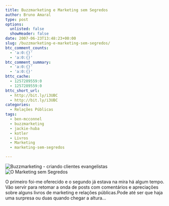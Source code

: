 ```yaml
---
title: Buzzmarketing e Marketing sem Segredos
author: Bruno Amaral
type: post
options:
  unlisted: false
  showHeader: false
date: 2007-06-23T13:48:23+00:00
slug: /buzzmarketing-e-marketing-sem-segredos/
btc_comment_counts:
  - 'a:0:{}'
  - 'a:0:{}'
btc_comment_summary:
  - 'a:0:{}'
  - 'a:0:{}'
bttc_cache:
  - 1257289559:0
  - 1257289559:0
bttc_short_url:
  - http://bit.ly/i3UBC
  - http://bit.ly/i3UBC
categories:
  - Relações Públicas
tags:
  - ben-mcconnel
  - buzzmarketing
  - jackie-huba
  - kotler
  - Livros
  - Marketing
  - marketing-sem-segredos

---
```

<p style="text-align: left">
  <img src="/wp-content/uploads/2007/06/buzzmarketing1.thumbnail.jpg" alt="Buzzmarketing - criando clientes evangelistas" /><img src="/wp-content/uploads/2007/06/marketing_sem_segredos_kotler1.thumbnail.jpg" alt="O Marketing sem Segredos" />
</p>

O primeiro foi-me oferecido e o segundo já estava na mira há algum tempo. Vão servir para retomar a onda de posts com comentários e apreciações sobre alguns livros de marketing e relações públicas.Pode até ser que haja uma surpresa ou duas quando chegar a altura&#8230; 